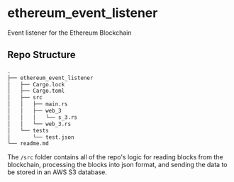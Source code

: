 # ethereum_event_listener
Event listener for the Ethereum Blockchain

## Repo Structure
```sh
.
├── ethereum_event_listener
│   ├── Cargo.lock
│   ├── Cargo.toml
│   ├── src
│   │   ├── main.rs
│   │   ├── web_3
│   │   │   └── s_3.rs
│   │   └── web_3.rs
│   └── tests
│       └── test.json
└── readme.md
```

The `/src` folder contains all of the repo's logic for reading blocks from the blockchain, processing the blocks into json format, 
and sending the data to be stored in an AWS S3 database.

